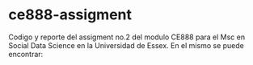 # ce888-assigment
 Codigo y reporte del assigment no.2 del modulo CE888 para el Msc  en Social Data Science en la Universidad de Essex.  En el mismo se puede encontrar:
